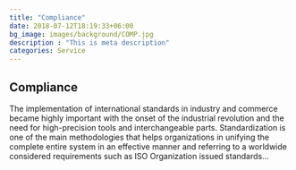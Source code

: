 ```yaml
---
title: "Compliance"
date: 2018-07-12T18:19:33+06:00
bg_image: images/background/COMP.jpg
description : "This is meta description"
categories: Service
---
```


## Compliance

The implementation of international standards in industry and commerce became highly important with the onset of the industrial revolution and the need for high-precision tools and interchangeable parts. Standardization is one of the main methodologies that helps organizations in unifying the complete entire system in an effective manner and referring to a worldwide considered requirements such as ISO Organization issued standards…
